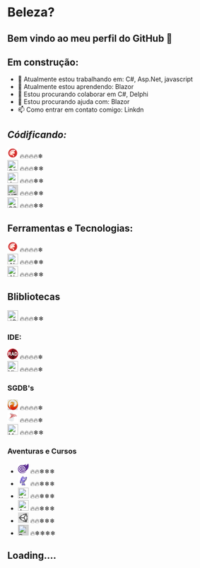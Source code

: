 # Beleza?
## Bem vindo ao meu perfil do GitHub 👋

## Em construção:
- 🔭 Atualmente estou trabalhando em: C#, Asp.Net, javascript
- 🌱 Atualmente estou aprendendo: Blazor
- 👯 Estou procurando colaborar em C#, Delphi
- 🤔 Estou procurando ajuda com: Blazor
- 📫 Como entrar em contato comigo: Linkdn


<link rel="stylesheet" href="https://cdn.jsdelivr.net/gh/devicons/devicon@v2.15.1/devicon.min.css">         

## _Códificando:_
  <img src="https://github.com/marcel0liveira/marcel0liveira/blob/main/icons8-delphi.svg" width="24" height="24" title="Delphi 7, XE"/> 🔥🔥🔥🔥❄  
  <img src="https://cdn.jsdelivr.net/gh/devicons/devicon/icons/csharp/csharp-original.svg" width="24" height="24" title="C#"/> 🔥🔥🔥❄❄  
  <img src="https://cdn.jsdelivr.net/gh/devicons/devicon/icons/javascript/javascript-original.svg" width="24" height="24" title="Javascript"/> 🔥🔥🔥❄❄  
  <img src="https://cdn.jsdelivr.net/gh/devicons/devicon/icons/html5/html5-original-wordmark.svg" width="24" height="24" title="HTML5" style="background-color: lightgray"/> 🔥🔥🔥❄❄  
  <img src="https://cdn.jsdelivr.net/gh/devicons/devicon/icons/css3/css3-original-wordmark.svg" width="24" height="24" title="CSS"/> 🔥🔥🔥❄❄  

## Ferramentas e Tecnologias:
  <img src="https://github.com/marcel0liveira/marcel0liveira/blob/main/icons8-delphi.svg" width="24" height="24" title="Delphi 7, XE"/> 🔥🔥🔥🔥❄  
  <img src="https://cdn.jsdelivr.net/gh/devicons/devicon/icons/dot-net/dot-net-original.svg" width="24" height="24" title=".NET"/> 🔥🔥🔥❄❄  
  <img src="https://cdn.jsdelivr.net/gh/devicons/devicon/icons/dotnetcore/dotnetcore-original.svg" width="24" height="24" title=".NET Core"/> 🔥🔥🔥❄❄ 

## Blibliotecas
  <img src="https://cdn.jsdelivr.net/gh/devicons/devicon/icons/jquery/jquery-plain-wordmark.svg" width="24" height="24" Title="JQuery"/> 🔥🔥🔥❄❄ 
          
### IDE:
  <img src="https://github.com/marcel0liveira/marcel0liveira/blob/main/rad-studio-logo-128.webp" width="24" height="24" title="RAD Studio"/> 🔥🔥🔥🔥❄  
  <img src="https://cdn.jsdelivr.net/gh/devicons/devicon/icons/visualstudio/visualstudio-plain.svg" width="24" height="24" title="Visual Studio"/> 🔥🔥🔥🔥❄    

### SGDB's
  <img src="https://github.com/marcel0liveira/marcel0liveira/blob/main/th.jpg" width="24" height="24" title="FIREBIRD"/> 🔥🔥🔥🔥❄  
  <img src="https://github.com/marcel0liveira/marcel0liveira/blob/main/icons8-microsoft-sql-server.svg" width="24" height="24" style="background-color: lightgray" title="SQL Server"/> 🔥🔥🔥🔥❄  
  <img src="https://cdn.jsdelivr.net/gh/devicons/devicon/icons/mysql/mysql-original.svg" width="24" height="24" title="MySQL"/> 🔥🔥🔥❄❄  

### Aventuras e Cursos
   * <img src="https://github.com/marcel0liveira/marcel0liveira/blob/main/R.png" width="24" height="24" title="BLAZOR"/> 🔥🔥❄❄❄
   * <img src="https://github.com/marcel0liveira/marcel0liveira/blob/main/shadow-1024x935.png" width="24" height="24" title="MAUI"/> 🔥🔥❄❄❄
   * <img src="https://cdn.jsdelivr.net/gh/devicons/devicon/icons/xamarin/xamarin-original.svg" width="24" height="24" title="Xamarim"/> 🔥🔥❄❄❄
   * <img src="https://cdn.jsdelivr.net/gh/devicons/devicon/icons/azure/azure-original.svg" width="24" height="24" title="Azure"/> 🔥🔥❄❄❄
   * <img src="https://github.com/marcel0liveira/marcel0liveira/blob/main/icons8-unidade.svg" width="24" height="24" style="background-color: lightgray" title="Unity"/> 🔥🔥❄❄❄
   * <img src="https://cdn.jsdelivr.net/gh/devicons/devicon/icons/react/react-original.svg" width="24" height="24" style="background-color: lightgray" title="React.js"/> 🔥❄❄❄❄

## Loading....



<!--
### ...Loading, Olá 👋
**marcel0liveira/marcel0liveira** is a ✨ _special_ ✨ repository because its `README.md` (this file) appears on your GitHub profile.

Here are some ideas to get you started:

- 🔭 I’m currently working on ...
- 🌱 I’m currently learning ...
- 👯 I’m looking to collaborate on ...
- 🤔 I’m looking for help with ...
- 💬 Ask me about ...
- 📫 How to reach me: ...
- 😄 Pronouns: ...
- ⚡ Fun fact: ...
-->
